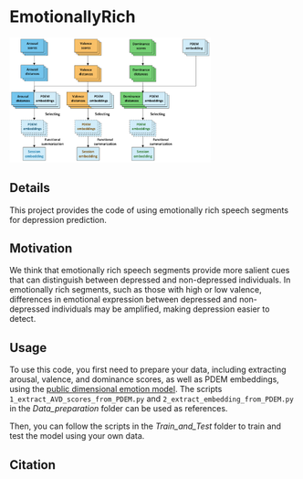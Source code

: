 # EmotionallyRich

<img src="res/Filtering.png" alt="Selecting Emotionally Rich Segments" width="70%">


## Details

This project provides the code of using emotionally rich speech segments for depression prediction.

## Motivation

We think that emotionally rich speech segments provide more salient cues that can distinguish between depressed and non-depressed individuals.
In emotionally rich segments, such as those with high or low valence, differences in emotional expression between depressed and non-depressed individuals may be amplified, making depression easier to detect.

## Usage
To use this code, you first need to prepare your data, including extracting arousal, valence, and dominance scores, as well as PDEM embeddings, using the [public dimensional emotion model](https://github.com/audeering/w2v2-how-to). The scripts `1_extract_AVD_scores_from_PDEM.py` and `2_extract_embedding_from_PDEM.py` in the *Data_preparation* folder can be used as references. 

Then, you can follow the scripts in the *Train_and_Test* folder to train and test the model using your own data.

## Citation

